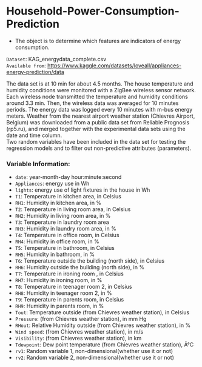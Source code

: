 # Household-Power-Consumption-Prediction
- The object is to determine which features are indicators of energy consumption.

`Dataset`: KAG_energydata_complete.csv <br>
`Available from`: https://www.kaggle.com/datasets/loveall/appliances-energy-prediction/data

The data set is at 10 min for about 4.5 months. The house temperature and humidity conditions were monitored with a ZigBee wireless sensor network. Each wireless node transmitted the temperature and humidity conditions around 3.3 min. Then, the wireless data was averaged for 10 minutes periods. The energy data was logged every 10 minutes with m-bus energy meters. Weather from the nearest airport weather station (Chievres Airport, Belgium) was downloaded from a public data set from Reliable Prognosis (rp5.ru), and merged together with the experimental data sets using the date and time column.<br>
Two random variables have been included in the data set for testing the regression models and to filter out non-predictive attributes (parameters).

### Variable Information:

- `date`: year-month-day hour:minute:second<br>
- `Appliances`: energy use in Wh<br>
- `lights`:  energy use of light fixtures in the house in Wh<br>
- `T1`: Temperature in kitchen area, in Celsius<br>
- `RH1`: Humidity in kitchen area, in %<br>
- `T2`: Temperature in living room area, in Celsius<br>
- `RH2`: Humidity in living room area, in %<br>
- `T3`: Temperature in laundry room area<br>
- `RH3`: Humidity in laundry room area, in %<br>
- `T4`:  Temperature in office room, in Celsius<br>
- `RH4`: Humidity in office room, in %<br>
- `T5`:  Temperature in bathroom, in Celsius<br>
- `RH5`: Humidity in bathroom, in %<br>
- `T6`: Temperature outside the building (north side), in Celsius<br>
- `RH6`: Humidity outside the building (north side), in %<br>
- `T7`: Temperature in ironing room , in Celsius<br>
- `RH7`: Humidity in ironing room, in %<br>
- `T8`: Temperature in teenager room 2, in Celsius<br>
- `RH8`: Humidity in teenager room 2, in %<br>
- `T9`: Temperature in parents room, in Celsius<br>
- `RH9`: Humidity in parents room, in %<br>
- `Tout`: Temperature outside (from Chievres weather station), in Celsius<br>
- `Pressure`: (from Chievres weather station), in mm Hg<br>
- `RHout`: Relative Humidity outside (from Chievres weather station), in %<br>
- `Wind speed`: (from Chievres weather station), in m/s<br>
- `Visibility`: (from Chievres weather station), in km<br>
- `Tdewpoint`: Dew point temperature (from Chievres weather station), Â°C<br>
- `rv1`: Random variable 1, non-dimensional(whether use it or not)<br>
- `rv2`: Random variable 2, non-dimensional(whether use it or not)<br>
